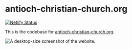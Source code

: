 # antioch-christian-church.org

[![Netlify Status](https://api.netlify.com/api/v1/badges/482e08d5-cf8b-46f7-8c8a-6f3d5f593436/deploy-status)](https://app.netlify.com/sites/antioch-christian-church/deploys)

This is the codebase for [antioch-christian-church.org](https://www.antioch-christian-church.org/).

![A desktop-size screenshot of the website.](https://github.com/nmarsceau/antioch-christian-church.org/assets/53009141/108231f8-dff3-4b5d-a0b5-8b95ea6d0dca)
